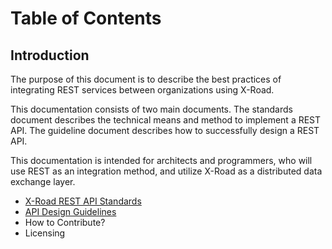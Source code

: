# Table of Contents

## Introduction

The purpose of this document is to describe the best practices of integrating REST services between organizations using X-Road. 

This documentation consists of two main documents. The standards document describes the technical means and method to implement a REST API. The guideline document describes how to successfully design a REST API.

This documentation is intended for architects and programmers, who will use REST as an integration method, and utilize X-Road as a distributed data exchange layer.

* [X-Road REST API Standards](APIStandards.md)
* [API Design Guidelines](APIDesignGuidelines.md)
* How to Contribute?
* Licensing
